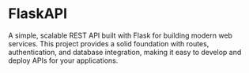 # FlaskAPI
A simple, scalable REST API built with Flask for building modern web services. This project provides a solid foundation with routes, authentication, and database integration, making it easy to develop and deploy APIs for your applications.
